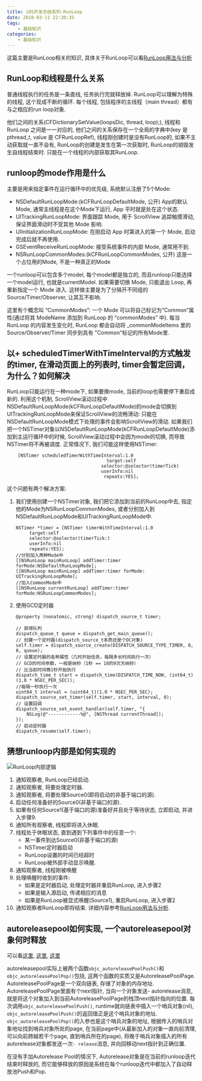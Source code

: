 ```yaml
---
title: iOS开发总结系列-RunLoop
date: 2018-03-11 22:30:35
tags:
    - 基础知识
categories: 
    - 基础知识
---
```


这篇主要是RunLoop相关的知识, 具体关于RunLoop可以看[RunLoop用法与分析](http://hchong.net/2017/12/11/RunLoop%E7%94%A8%E6%B3%95%E4%B8%8E%E5%88%86%E6%9E%90/)
## RunLoop和线程是什么关系
普通线程执行的任务是一条直线, 任务执行完就释放掉. RunLoop可以理解为特殊的线程, 这个现成不断的循环. 每个线程, 包括程序的主线程（main thread）都有与之相应的run loop对象.

他们之间的关系(CFDictionarySetValue(loopsDic, thread, loop);), 线程和 RunLoop 之间是一一对应的, 他们之间的关系保存在一个全局的字典中(key 是 pthread_t, value 是 CFRunLoopRef), 线程刚创建时是没有RunLoop的, 如果不主动获取就一直不会有, RunLoop的创建是发生在第一次获取时, RunLoop的销毁发生自线程结束时. 只能在一个线程的内部获取其RunLoop.

## runloop的mode作用是什么
主要是用来指定事件在运行循环中的优先级, 系统默认注册了5个Mode: 

* NSDefaultRunLoopMode:(kCFRunLoopDefaultMode, 公开) App的默认Mode, 通常主线程是在这个Mode下运行, App 平时就是处在这个状态.
* UITrackingRunLoopMode: 界面跟踪 Mode, 用于 ScrollView 追踪触摸滑动, 保证界面滑动时不受其他 Mode 影响.
* UIInitializationRunLoopMode: 在刚启动 App 时第进入的第一个 Mode, 启动完成后就不再使用.
* GSEventReceiveRunLoopMode: 接受系统事件的内部 Mode, 通常用不到.
* NSRunLoopCommonModes:(kCFRunLoopCommonModes, 公开) 这是一个占位用的Mode, 不是一种真正的Mode

一个runloop可以包含多个model, 每个model都是独立的, 而且runloop只能选择一个model运行, 也就是currentModel. 如果需要切换 Mode, 只能退出 Loop, 再重新指定一个 Mode 进入. 这样做主要是为了分隔开不同组的 Source/Timer/Observer, 让其互不影响. 

这里有个概念叫 “CommonModes”: 一个 Mode 可以将自己标记为”Common”属性(通过将其 ModeName 添加到 RunLoop 的 “commonModes” 中). 每当 RunLoop 的内容发生变化时, RunLoop 都会自动将 _commonModeItems 里的 Source/Observer/Timer 同步到具有 "Common"标记的所有Mode里.

## 以+ scheduledTimerWithTimeInterval的方式触发的timer, 在滑动页面上的列表时, timer会暂定回调，为什么？如何解决
RunLoop只能运行在一种mode下, 如果要换mode, 当前的loop也需要停下重启成新的. 利用这个机制, ScrollView滚动过程中NSDefaultRunLoopMode(kCFRunLoopDefaultMode)的mode会切换到UITrackingRunLoopMode来保证ScrollView的流畅滑动: 只能在NSDefaultRunLoopMode模式下处理的事件会影响ScrollView的滑动. 如果我们把一个NSTimer对象以NSDefaultRunLoopMode(kCFRunLoopDefaultMode)添加到主运行循环中的时候, ScrollView滚动过程中会因为mode的切换, 而导致NSTimer将不再被调度.
正常情况下, 我们可能这样使用NSTimer:

```
    [NSTimer scheduledTimerWithTimeInterval:1.0
                                     target:self
                                   selector:@selector(timerTick)
                                   userInfo:nil
                                    repeats:YES];
```

这个问题有两个解决方案:

1. 我们使用创建一个NSTimer对象, 我们把它添加到当前的RunLoop中去, 指定他的Mode为NSRunLoopCommonModes, 或者分别加入到NSDefaultRunLoopMode和UITrackingRunLoopMode中.

    ```
    NSTimer *timer = [NSTimer timerWithTimeInterval:1.0
         target:self
         selector:@selector(timerTick:)
         userInfo:nil
         repeats:YES];
    //分别加入两种Mode中
    [[NSRunLoop mainRunLoop] addTimer:timer forMode:NSDefaultRunLoopMode];
    [[NSRunLoop mainRunLoop] addTimer:timer forMode: UITrackingRunLoopMode];
    //加入CommonMode中
    [[NSRunLoop currentRunLoop] addTimer:timer forMode:NSRunLoopCommonModes];
    ```
2. 使用GCD定时器

    ```
    @property (nonatomic, strong) dispatch_source_t timer;
    
    // 获得队列
    dispatch_queue_t queue = dispatch_get_main_queue();
    // 创建一个定时器(dispatch_source_t本质还是个OC对象)
    self.timer = dispatch_source_create(DISPATCH_SOURCE_TYPE_TIMER, 0, 0, queue);
    // 设置定时器的各种属性（几时开始任务，每隔多长时间执行一次）
    // GCD的时间参数，一般是纳秒（1秒 == 10的9次方纳秒）
    // 比当前时间晚1秒开始执行
    dispatch_time_t start = dispatch_time(DISPATCH_TIME_NOW, (int64_t)(1.0 * NSEC_PER_SEC));
    //每隔一秒执行一次
    uint64_t interval = (uint64_t)(1.0 * NSEC_PER_SEC);
    dispatch_source_set_timer(self.timer, start, interval, 0);
    // 设置回调
    dispatch_source_set_event_handler(self.timer, ^{
        NSLog(@"------------%@", [NSThread currentThread]);
    });
    // 启动定时器
    dispatch_resume(self.timer);
    ```
## 猜想runloop内部是如何实现的
![RunLoop内部逻辑](https://blog.ibireme.com/wp-content/uploads/2015/05/RunLoop_1.png)

1. 通知观察者, RunLoop已经启动.
2. 通知观察者, 将要处理定时器.
3. 通知观察者, 将要处理Source0(即将启动的非基于端口的源).
4. 启动任何准备好的Source0(非基于端口的源).
5. 如果有任何Source1(基于端口的源)准备好并且处于等待状态, 立即启动, 并进入步骤9.
6. 通知所有观察者, 线程即将进入休眠.
7. 线程处于休眠状态, 直到遇到下列事件中的任意一个:
    * 某一事件到达Source0(非基于端口的源)
    * NSTimer定时器启动
    * RunLoop设置的时间已经超时
    * RunLoop被外部手动显示唤醒.
8. 通知观察者, 线程刚被唤醒
9. 处理唤醒时收到的事件:
    * 如果是定时器启动, 处理定时器并重启RunLoop, 进入步骤2
    * 如果是输入源启动, 传递相应的消息
    * 如果是RunLoop被显式唤醒(Source1), 重启RunLoop, 进入步骤2
10. 通知观察者RunLoop即将结束.
详细内容参考[RunLoop用法与分析](http://hchong.net/2017/12/11/RunLoop%E7%94%A8%E6%B3%95%E4%B8%8E%E5%88%86%E6%9E%90/).
## autoreleasepool如何实现, 一个autoreleasepool对象何时释放
可以看[这里](https://blog.sunnyxx.com/2014/10/15/behind-autorelease/), [这里](https://draveness.me/autoreleasepool), [这里](http://hchong.net/2018/03/23/Autoreleasepool%E5%8E%9F%E7%90%86%E5%88%86%E6%9E%90/)

autoreleasepool实际上被两个函数`objc_autoreleasePoolPush()`和`objc_autoreleasePoolPop()`包括, 这两个函数的实质又是AutoreleasePoolPage. 
AutoreleasePoolPage是一个双向链表, 存储了对象的内存地址. AutoreleasePoolPage里面有个next指针, 当向一个对象发送- autorelease消息, 就是将这个对象加入到当前AutoreleasePoolPage的栈顶next指针指向的位置. 
每次调用`objc_autoreleasePoolPush()`, runtime就向链表中插入一个哨兵对象(nil), `objc_autoreleasePoolPush()`的返回值正是这个哨兵对象的地址. `objc_autoreleasePoolPop()`的入参也是这个哨兵对象的地址, 根据传入的哨兵对象地址找到哨兵对象所处的page, 在当前page中(从最新加入的对象一直向前清理, 可以向前跨越若干个page, 直到哨兵所在的page), 将晚于哨兵对象插入的所有autorelease对象都发送一次`- release`消息, 并向回移动next指针到正确位置.

在没有手加Autorelease Pool的情况下, Autorelease对象是在当前的runloop迭代结束时释放的, 而它能够释放的原因是系统在每个runloop迭代中都加入了自动释放池Push和Pop.



